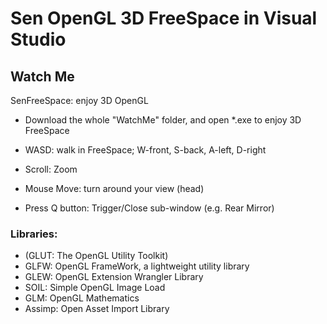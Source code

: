 # Sen OpenGL 3D FreeSpace in Visual Studio
## Watch Me

SenFreeSpace: enjoy 3D OpenGL
* Download the whole "WatchMe" folder, and open *.exe to enjoy 3D FreeSpace

* WASD: walk in FreeSpace; W-front, S-back, A-left, D-right
* Scroll: Zoom
* Mouse Move: turn around your view (head)
* Press Q button: Trigger/Close sub-window (e.g. Rear Mirror)


### Libraries:
* (GLUT: The OpenGL Utility Toolkit)
* GLFW: OpenGL FrameWork, a lightweight utility library
* GLEW: OpenGL Extension Wrangler Library 
* SOIL: Simple OpenGL Image Load
* GLM: OpenGL Mathematics
* Assimp: Open Asset Import Library

